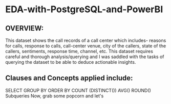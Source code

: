 # EDA-with-PostgreSQL-and-PowerBI

## OVERVIEW:
This dataset shows the call records of a call center which includes- reasons for calls, response to calls, call-center venue, city of the callers, state of the callers, sentiments, response time, channel, etc.
This dataset requires careful and thorough analysis/querying and I was saddled with the tasks of querying the dataset to be able to deduce actionable insights.

## Clauses and Concepts applied include:

SELECT 
GROUP BY
ORDER BY
COUNT (DISTINCT())
AVG()
ROUND()
Subqueries
Now, grab some popcorn and let's

